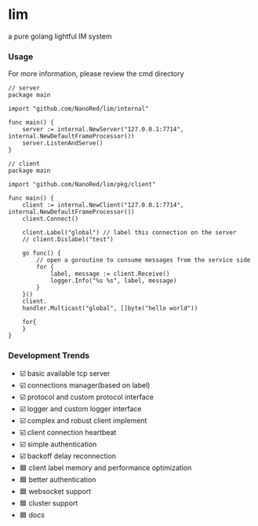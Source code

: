 # lim
a pure golang lightful IM system
### Usage
For more information, please review the cmd directory
```golang
// server
package main

import "github.com/NanoRed/lim/internal"

func main() {
    server := internal.NewServer("127.0.0.1:7714", internal.NewDefaultFrameProcessor())
	server.ListenAndServe()
}
```
```golang
// client
package main

import "github.com/NanoRed/lim/pkg/client"

func main() {
    client := internal.NewClient("127.0.0.1:7714", internal.NewDefaultFrameProcessor())
	client.Connect()

	client.Label("global") // label this connection on the server
    // client.Dislabel("test")

    go func() {
        // open a goroutine to consume messages from the service side
        for {
            label, message := client.Receive()
            logger.Info("%s %s", label, message)
		}
    }()
    client.
    handler.Multicast("global", []byte("hello world"))

    for{
    }
}
```
### Development Trends
- ☑️ basic available tcp server
- ☑️ connections manager(based on label)
- ☑️ protocol and custom protocol interface
- ☑️ logger and custom logger interface
- ☑️ complex and robust client implement
- ☑️ client connection heartbeat
- ☑️ simple authentication
- ☑️ backoff delay reconnection
- 🟦 client label memory and performance optimization
- 🟦 better authentication
- 🟦 websocket support
- 🟦 cluster support
- 🟦 docs
